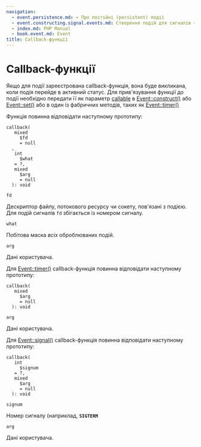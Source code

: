 ```yaml
---
navigation:
  - event.persistence.md: « Про постійні (persistent) події
  - event.constructing.signal.events.md: Створення подій для сигналів »
  - index.md: PHP Manual
  - book.event.md: Event
title: Callback-функції
---
```

# Callback-функції

Якщо для події зареєстрована callback-функція, вона буде викликана, коли подія перейде в активний статус. Для прив'язування функції до події необхідно передати її як параметр [callable](language.types.callable.md) в [Event::construct()](event.construct.md) або [Event::set()](event.set.md) або в один із фабричних методів, таких як [Event::timer()](event.timer.md)

Функція повинна відповідати наступному прототипу:

```methodsynopsis
callback(
   mixed
     $fd
     = null
  , 
   int
     $what
   = ?, 
   mixed
     $arg
     = null
  ): void
```

`fd`

Дескриптор файлу, потокового ресурсу чи сокету, пов'язані з подією. Для подій сигналів `fd` збігається із номером сигналу.

`what`

Побітова маска *всіх* оброблюваних подій.

`arg`

Дані користувача.

Для [Event::timer()](event.timer.md) callback-функція повинна відповідати наступному прототипу:

```methodsynopsis
callback(
   mixed
     $arg
     = null
  ): void
```

`arg`

Дані користувача.

Для [Event::signal()](event.signal.md) callback-функція повинна відповідати наступному прототипу:

```methodsynopsis
callback(
   int
     $signum
   = ?, 
   mixed
     $arg
     = null
  ): void
```

`signum`

Номер сигналу (наприклад, **`SIGTERM`**

`arg`

Дані користувача.
